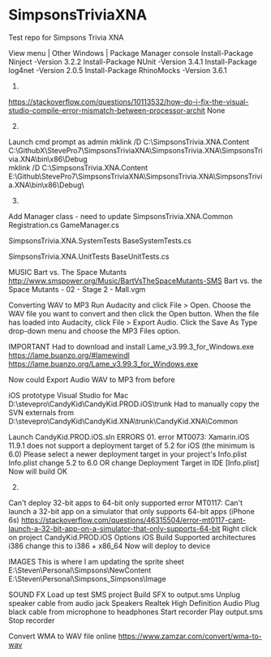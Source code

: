 # SimpsonsTriviaXNA
Test repo for Simpsons Trivia XNA

View menu | Other Windows | Package Manager console
Install-Package Ninject -Version 3.2.2
Install-Package NUnit -Version 3.4.1
Install-Package log4net -Version 2.0.5
Install-Package RhinoMocks -Version 3.6.1

01.
https://stackoverflow.com/questions/10113532/how-do-i-fix-the-visual-studio-compile-error-mismatch-between-processor-archit
<PropertyGroup>
  <ResolveAssemblyWarnOrErrorOnTargetArchitectureMismatch>None</ResolveAssemblyWarnOrErrorOnTargetArchitectureMismatch>
</PropertyGroup>


02.
Launch cmd prompt as admin
mklink /D C:\SimpsonsTrivia.XNA.Content C:\GithubX\StevePro7\SimpsonsTriviaXNA\SimpsonsTrivia.XNA\SimpsonsTrivia.XNA\bin\x86\Debug\
mklink /D C:\SimpsonsTrivia.XNA.Content E:\Github\StevePro7\SimpsonsTriviaXNA\SimpsonsTrivia.XNA\SimpsonsTrivia.XNA\bin\x86\Debug\


03.
Add Manager class - need to update
SimpsonsTrivia.XNA.Common
Registration.cs
GameManager.cs

SimpsonsTrivia.XNA.SystemTests
BaseSystemTests.cs

SimpsonsTrivia.XNA.UnitTests
BaseUnitTests.cs


MUSIC
Bart vs. The Space Mutants
http://www.smspower.org/Music/BartVsTheSpaceMutants-SMS
Bart vs. the Space Mutants - 02 - Stage 2 - Mall.vgm


Converting WAV to MP3
Run Audacity and click File > Open.
Choose the WAV file you want to convert and then click the Open button.
When the file has loaded into Audacity, click File > Export Audio.
Click the Save As Type drop-down menu and choose the MP3 Files option.

IMPORTANT
Had to download and install Lame_v3.99.3_for_Windows.exe 
https://lame.buanzo.org/#lamewindl
https://lame.buanzo.org/Lame_v3.99.3_for_Windows.exe

Now could Export Audio WAV to MP3 from before



iOS prototype
Visual Studio for Mac
D:\stevepro\CandyKid\CandyKid.PROD.iOS\trunk
Had to manually copy the SVN externals from
D:\stevepro\CandyKid\CandyKid.XNA\trunk\CandyKid.XNA\Common

Launch CandyKid.PROD.iOS.sln
ERRORS
01.
error MT0073: Xamarin.iOS 11.9.1 does not support a deployment target of 5.2 for iOS (the minimum is 6.0)
Please select a newer deployment target in your project's Info.plist
Info.plist
change 5.2 to 6.0
OR
change Deployment Target in IDE [Info.plist]
Now will build OK

02.
Can't deploy 32-bit apps to 64-bit only supported
error MT0117: Can't launch a 32-bit app on a simulator that only supports 64-bit apps (iPhone 6s)
https://stackoverflow.com/questions/46315504/error-mt0117-cant-launch-a-32-bit-app-on-a-simulator-that-only-supports-64-bit
Right click on project
CandyKid.PROD.iOS
Options
iOS Build
Supported architectures
i386
change this to
i386 + x86_64
Now will deploy to device


IMAGES
This is where I am updating the sprite sheet
E:\Steven\Personal\Simpsons\NewContent
E:\Steven\Personal\Simpsons\_Simpsons\Image


SOUND FX
Load up test SMS project
Build SFX to output.sms
Unplug speaker cable from audio jack
Speakers Realtek High Definition Audio
Plug black cable from microphone to headphones
Start recorder
Play output.sms
Stop recorder

Convert WMA to WAV file online
https://www.zamzar.com/convert/wma-to-wav